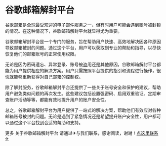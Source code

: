 # 谷歌邮箱解封平台

谷歌邮箱是全球最受欢迎的电子邮件服务之一，但有时用户可能会遇到账号被封锁的情况。在这种情况下，谷歌邮箱解封平台就显得尤为重要。

谷歌邮箱解封平台是一个专门的服务，旨在帮助用户快速、高效地解决因各种原因导致邮箱被封的问题。通过这个平台，用户可以获取到专业的帮助和指导，以尽快恢复他们的邮箱账号的正常使用权限。

无论是因为密码遗忘、异常登录、账号被盗用还是其他原因，谷歌邮箱解封平台都能为用户提供相应的解决方案。用户只需按照平台提供的指引和流程进行操作，很快就能够重新获得对自己邮箱的控制权。

除了解封服务，谷歌邮箱解封平台还提供了一些关于账号安全和保护的建议，帮助用户避免类似问题的再次发生。这些建议包括设置强密码、启用双重验证、定期审查账户活动等等，都能有效地提升用户的账户安全性。

总之，谷歌邮箱解封平台为用户提供了一站式的解决方案，帮助他们有效应对各种邮箱账号被封的问题。无论是遇到了紧急情况还是希望提升账户安全性，用户都可以通过这个平台找到合适的帮助和支持。

更多 关于谷歌邮箱解封平台 请通过✈与我们联系，感谢阅读，谢谢！[点这里联系✈](https://ww.k02.cc)